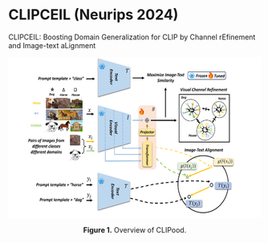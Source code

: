 # CLIPCEIL (Neurips 2024)
CLIPCEIL: Boosting Domain Generalization for CLIP by Channel rEfinement and Image-text aLignment
<p align="center">
<img src=".\figs\overview.pdf" height = "320" alt="" align=center />
<br><br>
<b>Figure 1.</b> Overview of CLIPood.
</p>

